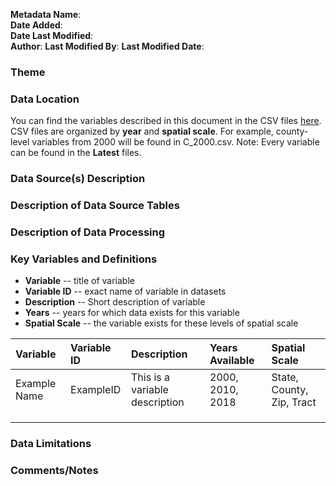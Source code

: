 **Metadata Name**:   
**Date Added**:   
**Date Last Modified**:   
**Author**:
**Last Modified By**:
**Last Modified Date**:

### Theme

### Data Location

You can find the variables described in this document in the CSV files [here](/data_final/full_tables). CSV files are organized by **year** and **spatial scale**. For example, county-level variables from 2000 will be found in C_2000.csv. Note: Every variable can be found in the **Latest** files.

### Data Source(s) Description

### Description of Data Source Tables

### Description of Data Processing

### Key Variables and Definitions

- **Variable** -- title of variable
- **Variable ID** -- exact name of variable in datasets
- **Description** -- Short description of variable
- **Years** -- years for which data exists for this variable
- **Spatial Scale** -- the variable exists for these levels of spatial scale

| Variable | Variable ID | Description | Years Available | Spatial Scale |
|:--|:--|:--|:--|:--|
| Example Name | ExampleID | This is a variable description | 2000, 2010, 2018 | State, County, Zip, Tract |
| | | | | |
| | | | | |
| | | | | |


### Data Limitations

### Comments/Notes
